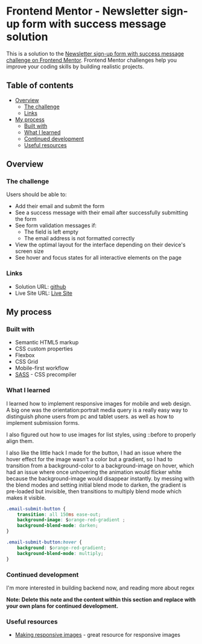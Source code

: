 # Frontend Mentor - Newsletter sign-up form with success message solution

This is a solution to the [Newsletter sign-up form with success message challenge on Frontend Mentor](https://www.frontendmentor.io/challenges/newsletter-signup-form-with-success-message-3FC1AZbNrv). Frontend Mentor challenges help you improve your coding skills by building realistic projects. 

## Table of contents

- [Overview](#overview)
  - [The challenge](#the-challenge)
  - [Links](#links)
- [My process](#my-process)
  - [Built with](#built-with)
  - [What I learned](#what-i-learned)
  - [Continued development](#continued-development)
  - [Useful resources](#useful-resources)



## Overview

### The challenge

Users should be able to:

- Add their email and submit the form
- See a success message with their email after successfully submitting the form
- See form validation messages if:
  - The field is left empty
  - The email address is not formatted correctly
- View the optimal layout for the interface depending on their device's screen size
- See hover and focus states for all interactive elements on the page




### Links

- Solution URL: [github](https://github.com/lukeSchwade/newsletter-sign-up-with-success-message)
- Live Site URL: [Live Site](https://lukeschwade.github.io/newsletter-sign-up-with-success-message/)

## My process

### Built with

- Semantic HTML5 markup
- CSS custom properties
- Flexbox
- CSS Grid
- Mobile-first workflow
- [SASS](https://sass-lang.com/) - CSS precompiler



### What I learned

I learned how to implement responsive images for mobile and web design. A big one was the orientation:portrait media query is a really easy way to distinguish phone users from pc and tablet users. as well as how to implement submission forms.

I also figured out how to use images for list styles, using ::before to properly align them.

I also like the little hack I made for the button, I had an issue where the hover effect for the image wasn't a color but a gradient, so I had to transition from a background-color to a background-image on hover, which had an issue where once unhovering the animation would flicker white because the background-image would disappear instantly.
by messing with the blend modes and setting initial blend mode to darken, the gradient is pre-loaded but invisible, then transitions to multiply blend mode which makes it visible.

```css
.email-submit-button {
    transition: all 150ms ease-out;
    background-image: $orange-red-gradient ;
    background-blend-mode: darken;
}

.email-submit-button:hover {
    background: $orange-red-gradient;
    background-blend-mode: multiply;
}
```



### Continued development

I'm more interested in building backend now, and reading more about regex

**Note: Delete this note and the content within this section and replace with your own plans for continued development.**

### Useful resources

- [Making responsive images](https://developer.mozilla.org/en-US/docs/Learn/HTML/Multimedia_and_embedding/Responsive_images) - great resource for responsive images

